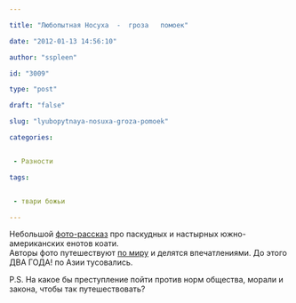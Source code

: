 ```yaml
---

title: "Любопытная Носуха  -  гроза   помоек"

date: "2012-01-13 14:56:10"

author: "sspleen"

id: "3009"

type: "post"

draft: "false"

slug: "lyubopytnaya-nosuxa-groza-pomoek"

categories:


 - Разности

tags:


 - твари божьи

---
```

Небольшой [фото-рассказ](http://shooow.me/1304#cut) про паскудных и настырных южно-американских енотов коати.  
Авторы фото путешествуют [по миру](http://shooow.me/my/Leeloo/) и делятся впечатлениями. До этого ДВА ГОДА! по Азии тусовались.  
  
P.S. На какое бы преступление пойти против норм общества, морали и закона, чтобы так путешествовать?